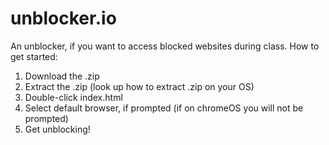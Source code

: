 # unblocker.io
An unblocker, if you want to access blocked websites during class.
How to get started:
1. Download the .zip
2. Extract the .zip (look up how to extract .zip on your OS)
3. Double-click index.html
4. Select default browser, if prompted (if on chromeOS you will not be prompted)
5. Get unblocking!
